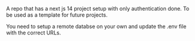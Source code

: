 A repo that has a next js 14 project setup with only authentication done. To be used as a template for future projects. 

You need to setup a remote databse on your own and update the .env file with the correct URLs.
